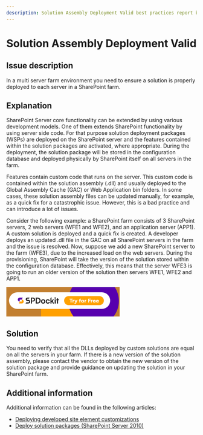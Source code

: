 ```yaml
---
description: Solution Assembly Deployment Valid best practices report by SPDocKit checks if the solution is properly deployed to each server in a SharePoint farm.
---
```


# Solution Assembly Deployment Valid

## Issue description

In a multi server farm environment you need to ensure a solution is properly deployed to each server in a SharePoint farm.

## Explanation

SharePoint Server core functionality can be extended by using various development models. One of them extends SharePoint functionality by using server side code. For that purpose solution deployment packages \(WSPs\) are deployed on the SharePoint server and the features contained within the solution packages are activated, where appropriate. During the deployment, the solution package will be stored in the configuration database and deployed physically by SharePoint itself on all servers in the farm.

Features contain custom code that runs on the server. This custom code is contained within the solution assembly \(.dll\) and usually deployed to the Global Assembly Cache \(GAC\) or Web Application bin folders. In some cases, these solution assembly files can be updated manually, for example, as a quick fix for a catastrophic issue. However, this is a bad practice and can introduce a lot of issues.

Consider the following example: a SharePoint farm consists of 3 SharePoint servers, 2 web servers \(WFE1 and WFE2\), and an application server \(APP1\). A custom solution is deployed and a quick fix is created. A developer deploys an updated .dll file in the GAC on all SharePoint servers in the farm and the issue is resolved. Now, suppose we add a new SharePoint server to the farm \(WFE3\), due to the increased load on the web servers. During the provisioning, SharePoint will take the version of the solution stored within the configuration database. Effectively, this means that the server WFE3 is going to run an older version of the solution then servers WFE1, WFE2 and APP1.

[![Download SPDocKit](../../.gitbook/assets/spdockit-download.png)](http://bit.ly/2US0Zna)

## Solution

You need to verify that all the DLLs deployed by custom solutions are equal on all the servers in your farm. If there is a new version of the solution assembly, please contact the vendor to obtain the new version of the solution package and provide guidance on updating the solution in your SharePoint farm.

## Additional information

Additional information can be found in the following articles:

* [Deploying developed site element customizations](https://technet.microsoft.com/en-us/library/cc262995%28v=office.12%29.aspx)
* [Deploy solution packages \(SharePoint Server 2010\)](https://technet.microsoft.com/en-us/library/cc262995%28v=office.14%29.aspx)

